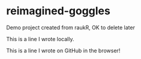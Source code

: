 # reimagined-goggles
Demo project created from raukR, OK to delete later

This is a line I wrote locally.

This is a line I wrote on GitHub in the browser!

